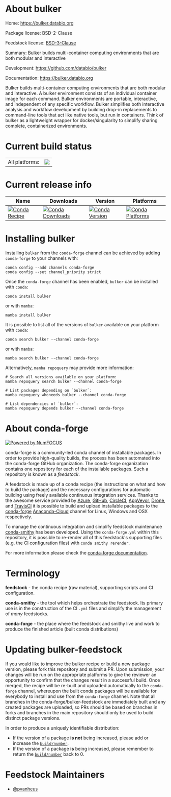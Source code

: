 About bulker
============

Home: https://bulker.databio.org

Package license: BSD-2-Clause

Feedstock license: [BSD-3-Clause](https://github.com/conda-forge/bulker-feedstock/blob/main/LICENSE.txt)

Summary: Bulker builds multi-container computing environments that are both modular and interactive

Development: https://github.com/databio/bulker

Documentation: https://bulker.databio.org

Bulker builds multi-container computing environments that are both modular and interactive.
A bulker environment consists of an individual container image for each command. Bulker
environments are portable, interactive, and independent of any specific workflow. Bulker
simplifies both interactive analysis and workflow development by building drop-in replacements
to command-line tools that act like native tools, but run in containers. Think of bulker as a
lightweight wrapper for docker/singularity to simplify sharing complete, containerized environments.


Current build status
====================


<table><tr><td>All platforms:</td>
    <td>
      <a href="https://dev.azure.com/conda-forge/feedstock-builds/_build/latest?definitionId=16914&branchName=main">
        <img src="https://dev.azure.com/conda-forge/feedstock-builds/_apis/build/status/bulker-feedstock?branchName=main">
      </a>
    </td>
  </tr>
</table>

Current release info
====================

| Name | Downloads | Version | Platforms |
| --- | --- | --- | --- |
| [![Conda Recipe](https://img.shields.io/badge/recipe-bulker-green.svg)](https://anaconda.org/conda-forge/bulker) | [![Conda Downloads](https://img.shields.io/conda/dn/conda-forge/bulker.svg)](https://anaconda.org/conda-forge/bulker) | [![Conda Version](https://img.shields.io/conda/vn/conda-forge/bulker.svg)](https://anaconda.org/conda-forge/bulker) | [![Conda Platforms](https://img.shields.io/conda/pn/conda-forge/bulker.svg)](https://anaconda.org/conda-forge/bulker) |

Installing bulker
=================

Installing `bulker` from the `conda-forge` channel can be achieved by adding `conda-forge` to your channels with:

```
conda config --add channels conda-forge
conda config --set channel_priority strict
```

Once the `conda-forge` channel has been enabled, `bulker` can be installed with `conda`:

```
conda install bulker
```

or with `mamba`:

```
mamba install bulker
```

It is possible to list all of the versions of `bulker` available on your platform with `conda`:

```
conda search bulker --channel conda-forge
```

or with `mamba`:

```
mamba search bulker --channel conda-forge
```

Alternatively, `mamba repoquery` may provide more information:

```
# Search all versions available on your platform:
mamba repoquery search bulker --channel conda-forge

# List packages depending on `bulker`:
mamba repoquery whoneeds bulker --channel conda-forge

# List dependencies of `bulker`:
mamba repoquery depends bulker --channel conda-forge
```


About conda-forge
=================

[![Powered by
NumFOCUS](https://img.shields.io/badge/powered%20by-NumFOCUS-orange.svg?style=flat&colorA=E1523D&colorB=007D8A)](https://numfocus.org)

conda-forge is a community-led conda channel of installable packages.
In order to provide high-quality builds, the process has been automated into the
conda-forge GitHub organization. The conda-forge organization contains one repository
for each of the installable packages. Such a repository is known as a *feedstock*.

A feedstock is made up of a conda recipe (the instructions on what and how to build
the package) and the necessary configurations for automatic building using freely
available continuous integration services. Thanks to the awesome service provided by
[Azure](https://azure.microsoft.com/en-us/services/devops/), [GitHub](https://github.com/),
[CircleCI](https://circleci.com/), [AppVeyor](https://www.appveyor.com/),
[Drone](https://cloud.drone.io/welcome), and [TravisCI](https://travis-ci.com/)
it is possible to build and upload installable packages to the
[conda-forge](https://anaconda.org/conda-forge) [Anaconda-Cloud](https://anaconda.org/)
channel for Linux, Windows and OSX respectively.

To manage the continuous integration and simplify feedstock maintenance
[conda-smithy](https://github.com/conda-forge/conda-smithy) has been developed.
Using the ``conda-forge.yml`` within this repository, it is possible to re-render all of
this feedstock's supporting files (e.g. the CI configuration files) with ``conda smithy rerender``.

For more information please check the [conda-forge documentation](https://conda-forge.org/docs/).

Terminology
===========

**feedstock** - the conda recipe (raw material), supporting scripts and CI configuration.

**conda-smithy** - the tool which helps orchestrate the feedstock.
                   Its primary use is in the construction of the CI ``.yml`` files
                   and simplify the management of *many* feedstocks.

**conda-forge** - the place where the feedstock and smithy live and work to
                  produce the finished article (built conda distributions)


Updating bulker-feedstock
=========================

If you would like to improve the bulker recipe or build a new
package version, please fork this repository and submit a PR. Upon submission,
your changes will be run on the appropriate platforms to give the reviewer an
opportunity to confirm that the changes result in a successful build. Once
merged, the recipe will be re-built and uploaded automatically to the
`conda-forge` channel, whereupon the built conda packages will be available for
everybody to install and use from the `conda-forge` channel.
Note that all branches in the conda-forge/bulker-feedstock are
immediately built and any created packages are uploaded, so PRs should be based
on branches in forks and branches in the main repository should only be used to
build distinct package versions.

In order to produce a uniquely identifiable distribution:
 * If the version of a package **is not** being increased, please add or increase
   the [``build/number``](https://docs.conda.io/projects/conda-build/en/latest/resources/define-metadata.html#build-number-and-string).
 * If the version of a package **is** being increased, please remember to return
   the [``build/number``](https://docs.conda.io/projects/conda-build/en/latest/resources/define-metadata.html#build-number-and-string)
   back to 0.

Feedstock Maintainers
=====================

* [@pvanheus](https://github.com/pvanheus/)

